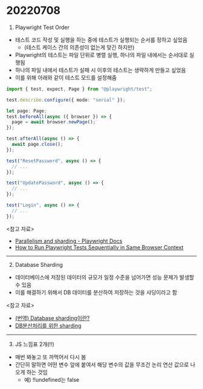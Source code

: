 # 20220708

1. Playwright Test Order

- 테스트 코드 작성 및 실행을 하는 중에 테스트가 실행되는 순서를 정하고 싶었음
  - (테스트 케이스 간의 의존성이 없는게 맞긴 하지만)
- Playwright의 테스트는 파일 단위로 병렬 실행, 하나의 파일 내에서는 순서대로 실행됨
- 하나의 파일 내에서 테스트가 실패 시 이후의 테스트는 생략하게 만들고 싶었음
- 이를 위해 아래와 같이 테스트 모드를 설정해줌

```ts
import { test, expect, Page } from "@playwright/test";

test.describe.configure({ mode: "serial" });

let page: Page;
test.beforeAll(async ({ browser }) => {
  page = await browser.newPage();
});

test.afterAll(async () => {
  await page.close();
});

test("ResetPassword", async () => {
  // ...
});

test("UpdatePassword", async () => {
  // ...
});

test("Login", async () => {
  // ...
});
```

<참고 자료>

- [Parallelism and sharding - Playwright Docs](https://playwright.dev/docs/test-parallel#shard-tests-between-multiple-machines)
- [How to Run Playwright Tests Sequentially in Same Browser Context](https://dzone.com/articles/execute-playwright-test-sequentially-same-browser-context)

---

2. Database Sharding

- 데이터베이스에 저장된 데이터의 규모가 일정 수준을 넘어가면 성능 문제가 발생할 수 있음
- 이를 해결하기 위해서 DB 데이터를 분산하여 저장하는 것을 샤딩이라고 함

<참고 자료>

- [(번역) Database sharding이란?](https://velog.io/@matisse/Database-sharding%EC%97%90-%EB%8C%80%ED%95%B4)
- [DB분산처리를 위한 sharding](https://techblog.woowahan.com/2687/)

---

3. JS 느낌표 2개(!!)

- 매번 봐놓고 또 까먹어서 다시 봄
- 간단히 말하면 어떤 변수 앞에 붙여서 해당 변수의 값을 무조건 논리 연산 값으로 나오게 하는 것임
  - 예) !!undefined는 false
